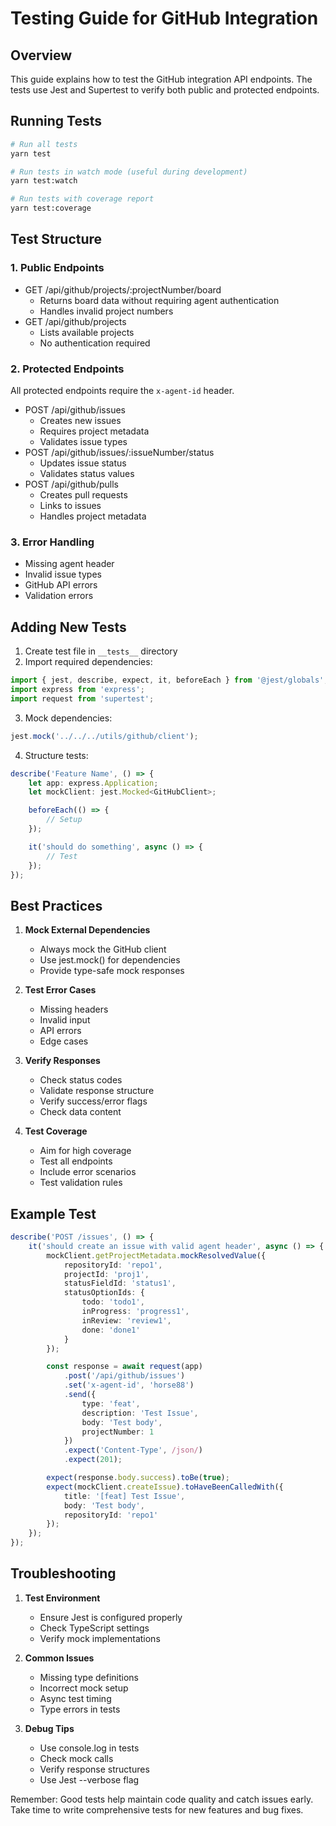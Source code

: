 # Testing Guide for GitHub Integration

## Overview
This guide explains how to test the GitHub integration API endpoints. The tests use Jest and Supertest to verify both public and protected endpoints.

## Running Tests

```bash
# Run all tests
yarn test

# Run tests in watch mode (useful during development)
yarn test:watch

# Run tests with coverage report
yarn test:coverage
```

## Test Structure

### 1. Public Endpoints
- GET /api/github/projects/:projectNumber/board
  - Returns board data without requiring agent authentication
  - Handles invalid project numbers
- GET /api/github/projects
  - Lists available projects
  - No authentication required

### 2. Protected Endpoints
All protected endpoints require the `x-agent-id` header.

- POST /api/github/issues
  - Creates new issues
  - Requires project metadata
  - Validates issue types
- POST /api/github/issues/:issueNumber/status
  - Updates issue status
  - Validates status values
- POST /api/github/pulls
  - Creates pull requests
  - Links to issues
  - Handles project metadata

### 3. Error Handling
- Missing agent header
- Invalid issue types
- GitHub API errors
- Validation errors

## Adding New Tests

1. Create test file in `__tests__` directory
2. Import required dependencies:
```typescript
import { jest, describe, expect, it, beforeEach } from '@jest/globals';
import express from 'express';
import request from 'supertest';
```

3. Mock dependencies:
```typescript
jest.mock('../../../utils/github/client');
```

4. Structure tests:
```typescript
describe('Feature Name', () => {
    let app: express.Application;
    let mockClient: jest.Mocked<GitHubClient>;

    beforeEach(() => {
        // Setup
    });

    it('should do something', async () => {
        // Test
    });
});
```

## Best Practices

1. **Mock External Dependencies**
   - Always mock the GitHub client
   - Use jest.mock() for dependencies
   - Provide type-safe mock responses

2. **Test Error Cases**
   - Missing headers
   - Invalid input
   - API errors
   - Edge cases

3. **Verify Responses**
   - Check status codes
   - Validate response structure
   - Verify success/error flags
   - Check data content

4. **Test Coverage**
   - Aim for high coverage
   - Test all endpoints
   - Include error scenarios
   - Test validation rules

## Example Test

```typescript
describe('POST /issues', () => {
    it('should create an issue with valid agent header', async () => {
        mockClient.getProjectMetadata.mockResolvedValue({
            repositoryId: 'repo1',
            projectId: 'proj1',
            statusFieldId: 'status1',
            statusOptionIds: {
                todo: 'todo1',
                inProgress: 'progress1',
                inReview: 'review1',
                done: 'done1'
            }
        });

        const response = await request(app)
            .post('/api/github/issues')
            .set('x-agent-id', 'horse88')
            .send({
                type: 'feat',
                description: 'Test Issue',
                body: 'Test body',
                projectNumber: 1
            })
            .expect('Content-Type', /json/)
            .expect(201);

        expect(response.body.success).toBe(true);
        expect(mockClient.createIssue).toHaveBeenCalledWith({
            title: '[feat] Test Issue',
            body: 'Test body',
            repositoryId: 'repo1'
        });
    });
});
```

## Troubleshooting

1. **Test Environment**
   - Ensure Jest is configured properly
   - Check TypeScript settings
   - Verify mock implementations

2. **Common Issues**
   - Missing type definitions
   - Incorrect mock setup
   - Async test timing
   - Type errors in tests

3. **Debug Tips**
   - Use console.log in tests
   - Check mock calls
   - Verify response structures
   - Use Jest --verbose flag

Remember: Good tests help maintain code quality and catch issues early. Take time to write comprehensive tests for new features and bug fixes.